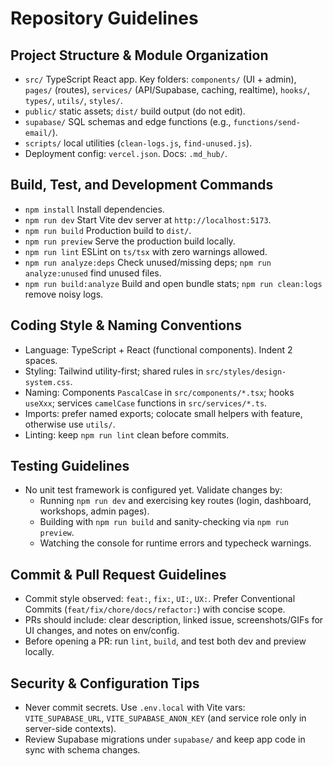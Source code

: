 # Repository Guidelines

## Project Structure & Module Organization
- `src/` TypeScript React app. Key folders: `components/` (UI + admin), `pages/` (routes), `services/` (API/Supabase, caching, realtime), `hooks/`, `types/`, `utils/`, `styles/`.
- `public/` static assets; `dist/` build output (do not edit).
- `supabase/` SQL schemas and edge functions (e.g., `functions/send-email/`).
- `scripts/` local utilities (`clean-logs.js`, `find-unused.js`).
- Deployment config: `vercel.json`. Docs: `.md_hub/`.

## Build, Test, and Development Commands
- `npm install` Install dependencies.
- `npm run dev` Start Vite dev server at `http://localhost:5173`.
- `npm run build` Production build to `dist/`.
- `npm run preview` Serve the production build locally.
- `npm run lint` ESLint on `ts/tsx` with zero warnings allowed.
- `npm run analyze:deps` Check unused/missing deps; `npm run analyze:unused` find unused files.
- `npm run build:analyze` Build and open bundle stats; `npm run clean:logs` remove noisy logs.

## Coding Style & Naming Conventions
- Language: TypeScript + React (functional components). Indent 2 spaces.
- Styling: Tailwind utility-first; shared rules in `src/styles/design-system.css`.
- Naming: Components `PascalCase` in `src/components/*.tsx`; hooks `useXxx`; services `camelCase` functions in `src/services/*.ts`.
- Imports: prefer named exports; colocate small helpers with feature, otherwise use `utils/`.
- Linting: keep `npm run lint` clean before commits.

## Testing Guidelines
- No unit test framework is configured yet. Validate changes by:
  - Running `npm run dev` and exercising key routes (login, dashboard, workshops, admin pages).
  - Building with `npm run build` and sanity-checking via `npm run preview`.
  - Watching the console for runtime errors and typecheck warnings.

## Commit & Pull Request Guidelines
- Commit style observed: `feat:`, `fix:`, `UI:`, `UX:`. Prefer Conventional Commits (`feat/fix/chore/docs/refactor:`) with concise scope.
- PRs should include: clear description, linked issue, screenshots/GIFs for UI changes, and notes on env/config.
- Before opening a PR: run `lint`, `build`, and test both dev and preview locally.

## Security & Configuration Tips
- Never commit secrets. Use `.env.local` with Vite vars: `VITE_SUPABASE_URL`, `VITE_SUPABASE_ANON_KEY` (and service role only in server-side contexts).
- Review Supabase migrations under `supabase/` and keep app code in sync with schema changes.

